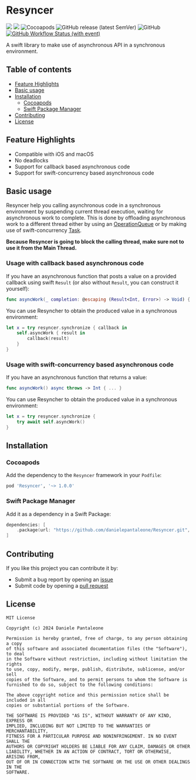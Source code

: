 # Resyncer

[![](https://img.shields.io/endpoint?url=https%3A%2F%2Fswiftpackageindex.com%2Fapi%2Fpackages%2Fdanielepantaleone%2FResyncer%2Fbadge%3Ftype%3Dswift-versions)](https://swiftpackageindex.com/danielepantaleone/Resyncer)
[![](https://img.shields.io/endpoint?url=https%3A%2F%2Fswiftpackageindex.com%2Fapi%2Fpackages%2Fdanielepantaleone%2FResyncer%2Fbadge%3Ftype%3Dplatforms)](https://swiftpackageindex.com/danielepantaleone/Resyncer)
![Cocoapods](https://img.shields.io/cocoapods/v/Resyncer?style=flat-square)
![GitHub release (latest SemVer)](https://img.shields.io/github/v/release/danielepantaleone/Resyncer?style=flat-square)
![GitHub](https://img.shields.io/github/license/danielepantaleone/Resyncer?style=flat-square)
[![GitHub Workflow Status (with event)](https://img.shields.io/github/actions/workflow/status/danielepantaleone/Resyncer/swift-tests.yml?style=flat-square&logo=github)](https://github.com/danielepantaleone/Resyncer/actions/workflows/swift-tests.yml)

A swift library to make use of asynchronous API in a synchronous environment.

## Table of contents

* [Feature Highlights](#feature-highlights)
* [Basic usage](#basic-usage)
* [Installation](#installation)
    * [Cocoapods](#cocoapods)
    * [Swift Package Manager](#swift-package-manager)
* [Contributing](#contributing)
* [License](#license)

## Feature Highlights

- Compatible with iOS and macOS
- No deadlocks
- Support for callback based asynchronous code
- Support for swift-concurrency based asynchronous code

## Basic usage

Resyncer help you calling asynchronous code in a synchronous environment by suspending current thread execution, waiting for asynchronous work to complete. This is done by offloading asynchronous work to a different thread either by using an [OperationQueue](https://developer.apple.com/documentation/foundation/operationqueue) or by making use of swift-concurrency [Task](https://developer.apple.com/documentation/swift/task).

**Because Resyncer is going to block the calling thread, make sure not to use it from the Main Thread.**

### Usage with callback based asynchronous code

If you have an asynchronous function that posts a value on a provided callback using swift `Result` (or also without `Result`, you can construct it yourself):

```swift
func asyncWork(_ completion: @escaping (Result<Int, Error>) -> Void) { ... }
```

You can use Resyncher to obtain the produced value in a synchronous environment:

```swift
let x = try resyncer.synchronize { callback in
    self.asyncWork { result in
        callback(result)
    }
}
```

### Usage with swift-concurrency based asynchronous code

If you have an asynchronous function that returns a value:

```swift
func asyncWork() async throws -> Int { ... }
```

You can use Resyncher to obtain the produced value in a synchronous environment:

```swift
let x = try resyncer.synchronize {
    try await self.asyncWork()
}
```

## Installation

### Cocoapods

Add the dependency to the `Resyncer` framework in your `Podfile`:

```ruby
pod 'Resyncer', '~> 1.0.0'
```

### Swift Package Manager

Add it as a dependency in a Swift Package:

```swift
dependencies: [
    .package(url: "https://github.com/danielepantaleone/Resyncer.git", .upToNextMajor(from: "1.0.0"))
]
```

## Contributing

If you like this project you can contribute it by:

- Submit a bug report by opening an [issue](https://github.com/danielepantaleone/Resyncer/issues)
- Submit code by opening a [pull request](https://github.com/danielepantaleone/Resyncer/pulls)

## License

```
MIT License

Copyright (c) 2024 Daniele Pantaleone

Permission is hereby granted, free of charge, to any person obtaining a copy
of this software and associated documentation files (the "Software"), to deal
in the Software without restriction, including without limitation the rights
to use, copy, modify, merge, publish, distribute, sublicense, and/or sell
copies of the Software, and to permit persons to whom the Software is
furnished to do so, subject to the following conditions:

The above copyright notice and this permission notice shall be included in all
copies or substantial portions of the Software.

THE SOFTWARE IS PROVIDED "AS IS", WITHOUT WARRANTY OF ANY KIND, EXPRESS OR
IMPLIED, INCLUDING BUT NOT LIMITED TO THE WARRANTIES OF MERCHANTABILITY,
FITNESS FOR A PARTICULAR PURPOSE AND NONINFRINGEMENT. IN NO EVENT SHALL THE
AUTHORS OR COPYRIGHT HOLDERS BE LIABLE FOR ANY CLAIM, DAMAGES OR OTHER
LIABILITY, WHETHER IN AN ACTION OF CONTRACT, TORT OR OTHERWISE, ARISING FROM,
OUT OF OR IN CONNECTION WITH THE SOFTWARE OR THE USE OR OTHER DEALINGS IN THE
SOFTWARE.
```
